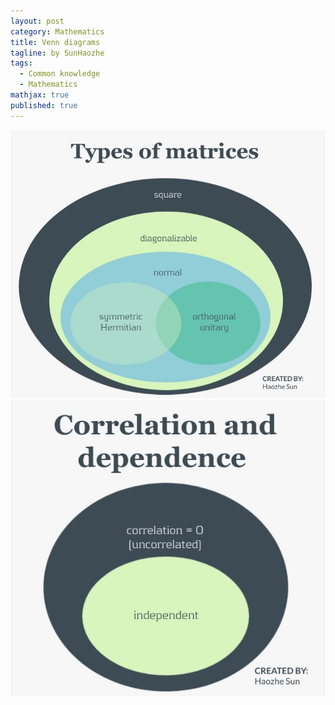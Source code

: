 ```yaml
---
layout: post
category: Mathematics
title: Venn diagrams
tagline: by SunHaozhe
tags: 
  - Common knowledge
  - Mathematics
mathjax: true
published: true
---
```


<img src="/assets/images/blog/types_matrices.jpg"/>


<img src="/assets/images/blog/correlation_dependence.jpg"/>





